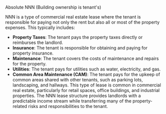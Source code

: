 Absolute NNN (Building ownership is tenant's)

NNN is a type of commercial real estate lease where the tenant is responsible for paying not only the rent but also all or most of the property expenses. This typically includes:
- **Property Taxes**: The tenant pays the property taxes directly or reimburses the landlord.
- **Insurance**: The tenant is responsible for obtaining and paying for property insurance.
- **Maintenance**: The tenant covers the costs of maintenance and repairs for the property.
- **Utilities**: The tenant pays for utilities such as water, electricity, and gas.
- **Common Area Maintenance (CAM)**: The tenant pays for the upkeep of common areas shared with other tenants, such as parking lots, landscaping, and hallways.
This type of lease is common in commercial real estate, particularly for retail spaces, office buildings, and industrial properties. The NNN lease structure provides landlords with a predictable income stream while transferring many of the property-related risks and responsibilities to the tenant.

